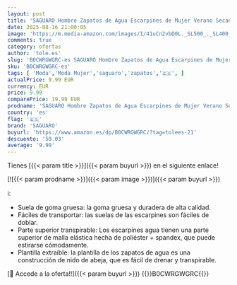 ```yaml
---
layout: post
title: 'SAGUARO Hombre Zapatos de Agua Escarpines de Mujer Verano Secado Rápido Surf Calzado Natacion Rosa Gr.42'
date: 2025-08-16 21:00:05
image: 'https://m.media-amazon.com/images/I/41uCn2vbD0L._SL500_._SL400_.jpg'
comments: true
category: ofertas
author: 'tole.es'
slug: 'B0CWRGWGRC-es SAGUARO Hombre Zapatos de Agua Escarpines de Mujer Verano...'
sku: 'B0CWRGWGRC-es'
tags: [ 'Moda','Moda Mujer','saguaro','zapatos','🇪🇸', ]
actualPrice: 9.99 EUR
currency: EUR
price: 9.99
comparePrice: 19.99 EUR
prodname: 'SAGUARO Hombre Zapatos de Agua Escarpines de Mujer Verano Secado Rápido Surf Calzado Natacion Rosa Gr.42'
country: 'es'
flag: '🇪🇸'
brand: 'SAGUARO'
buyurl: 'https://www.amazon.es/dp/B0CWRGWGRC/?tag=tolees-21'
descuento: '50.03'
average: '9.99'
---
```


Tienes [{{< param title >}}]({{< param buyurl >}}) en el siguiente enlace!

[![{{< param prodname >}}]({{< param image >}})]({{< param buyurl >}})

ℹ️:

- Suela de goma gruesa: la goma gruesa y duradera de alta calidad.
- Fáciles de transportar: las suelas de las escarpines son fáciles de doblar.
- Parte superior transpirable: Los escarpines agua tienen una parte superior de malla elástica hecha de poliéster + spandex, que puede estirarse cómodamente.
- Plantilla extraíble: la plantilla de los zapatos de agua es una construcción de nido de abeja, que es fácil de drenar y transpirable.

[🛒 Accede a la oferta!!]({{< param buyurl >}})
{{<world>}}B0CWRGWGRC{{</world>}}
